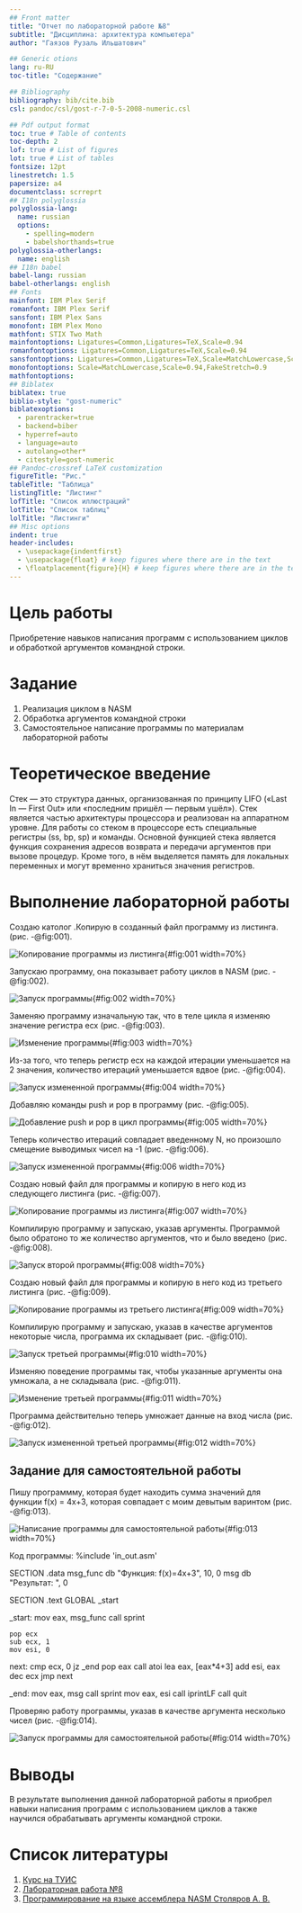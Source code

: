 ```yaml
---
## Front matter
title: "Отчет по лабораторной работе №8"
subtitle: "Дисциплина: архитектура компьютера"
author: "Гаязов Рузаль Ильшатович"

## Generic otions
lang: ru-RU
toc-title: "Содержание"

## Bibliography
bibliography: bib/cite.bib
csl: pandoc/csl/gost-r-7-0-5-2008-numeric.csl

## Pdf output format
toc: true # Table of contents
toc-depth: 2
lof: true # List of figures
lot: true # List of tables
fontsize: 12pt
linestretch: 1.5
papersize: a4
documentclass: scrreprt
## I18n polyglossia
polyglossia-lang:
  name: russian
  options:
	- spelling=modern
	- babelshorthands=true
polyglossia-otherlangs:
  name: english
## I18n babel
babel-lang: russian
babel-otherlangs: english
## Fonts
mainfont: IBM Plex Serif
romanfont: IBM Plex Serif
sansfont: IBM Plex Sans
monofont: IBM Plex Mono
mathfont: STIX Two Math
mainfontoptions: Ligatures=Common,Ligatures=TeX,Scale=0.94
romanfontoptions: Ligatures=Common,Ligatures=TeX,Scale=0.94
sansfontoptions: Ligatures=Common,Ligatures=TeX,Scale=MatchLowercase,Scale=0.94
monofontoptions: Scale=MatchLowercase,Scale=0.94,FakeStretch=0.9
mathfontoptions:
## Biblatex
biblatex: true
biblio-style: "gost-numeric"
biblatexoptions:
  - parentracker=true
  - backend=biber
  - hyperref=auto
  - language=auto
  - autolang=other*
  - citestyle=gost-numeric
## Pandoc-crossref LaTeX customization
figureTitle: "Рис."
tableTitle: "Таблица"
listingTitle: "Листинг"
lofTitle: "Список иллюстраций"
lotTitle: "Список таблиц"
lolTitle: "Листинги"
## Misc options
indent: true
header-includes:
  - \usepackage{indentfirst}
  - \usepackage{float} # keep figures where there are in the text
  - \floatplacement{figure}{H} # keep figures where there are in the text
---
```


# Цель работы

Приобретение навыков написания программ с использованием циклов и обработкой
аргументов командной строки.

# Задание

1. Реализация циклом в NASM
2. Обработка аргументов командной строки
3. Самостоятельное написание программы по материалам лабораторной работы

# Теоретическое введение

Стек — это структура данных, организованная по принципу LIFO («Last In — First Out»
или «последним пришёл — первым ушёл»). Стек является частью архитектуры процессора и
реализован на аппаратном уровне. Для работы со стеком в процессоре есть специальные
регистры (ss, bp, sp) и команды.
Основной функцией стека является функция сохранения адресов возврата и передачи
аргументов при вызове процедур. Кроме того, в нём выделяется память для локальных
переменных и могут временно храниться значения регистров.

# Выполнение лабораторной работы

Создаю католог .Копирую в созданный файл программу из листинга. (рис. -@fig:001).

![Копирование программы из листинга](/home/ruzalgayazov/laba8/photo_5355032711930178924_y.jpg){#fig:001 width=70%}

Запускаю программу, она показывает работу циклов в NASM (рис. -@fig:002).

![Запуск программы](/home/ruzalgayazov/laba8/photo_5355032711930178935_y.jpg){#fig:002 width=70%}

Заменяю программу изначальную так, что в теле цикла я изменяю значение регистра ecx (рис. -@fig:003).

![Изменение программы](/home/ruzalgayazov/laba8/photo_5355032711930178944_y.jpg){#fig:003 width=70%}

Из-за того, что теперь регистр ecx на каждой итерации уменьшается на 2 значения, количество итераций уменьшается вдвое (рис. -@fig:004).

![Запуск измененной программы](/home/ruzalgayazov/laba8/photo_5355032711930178945_y.jpg){#fig:004 width=70%}

Добавляю команды push и pop в программу (рис. -@fig:005).

![Добавление push и pop в цикл программы](/home/ruzalgayazov/laba8/photo_5355032711930178949_y.jpg){#fig:005 width=70%}

Теперь количество итераций совпадает введенному N, но произошло смещение выводимых чисел на -1 (рис. -@fig:006).

![Запуск измененной программы](/home/ruzalgayazov/laba8/photo_5355032711930178950_y.jpg){#fig:006 width=70%}

Создаю новый файл для программы и копирую в него код из следующего листинга (рис. -@fig:007).

![Копирование программы из листинга](/home/ruzalgayazov/laba8/photo_5355032711930178952_y.jpg){#fig:007 width=70%}

Компилирую программу и запускаю, указав аргументы. Программой было обратоно то же количество аргументов, что и было введено (рис. -@fig:008).

![Запуск второй программы](/home/ruzalgayazov/laba8/photo_5355032711930178953_y.jpg){#fig:008 width=70%}

Создаю новый файл для программы и копирую в него код из третьего листинга (рис. -@fig:009).

![Копирование программы из третьего листинга](/home/ruzalgayazov/laba8/photo_5355032711930178957_y.jpg){#fig:009 width=70%}

Компилирую программу и запускаю, указав в качестве аргументов некоторые числа, программа их складывает (рис. -@fig:010).

![Запуск третьей программы](/home/ruzalgayazov/laba8/photo_5355032711930178959_y.jpg){#fig:010 width=70%}

Изменяю поведение программы так, чтобы указанные аргументы она умножала, а не складывала (рис. -@fig:011).

![Изменение третьей программы](/home/ruzalgayazov/laba8/photo_5355032711930178991_y.jpg){#fig:011 width=70%}

Программа действительно теперь умножает данные на вход числа (рис. -@fig:012).

![Запуск измененной третьей программы](/home/ruzalgayazov/laba8/photo_5355032711930178992_y.jpg){#fig:012 width=70%}

## Задание для самостоятельной работы

Пишу программму, которая будет находить сумма значений для функции f(x) = 4x+3,
которая совпадает с моим девытым варинтом (рис. -@fig:013).

![Написание программы для самостоятельной работы](/home/ruzalgayazov/laba8/photo_5355032711930179017_y.jpg){#fig:013 width=70%}

Код программы:
%include 'in_out.asm'

SECTION .data
msg_func db "Функция: f(x)=4x+3", 10, 0
msg db "Результат: ", 0

SECTION .text
GLOBAL _start

_start:
    mov eax, msg_func
    call sprint

    pop ecx
    sub ecx, 1
    mov esi, 0

next:
    cmp ecx, 0
    jz _end
    pop eax
    call atoi
    lea eax, [eax*4+3]
    add esi, eax
    dec ecx
    jmp next

_end:
    mov eax, msg
    call sprint
    mov eax, esi
    call iprintLF
    call quit


Проверяю работу программы, указав в качестве аргумента несколько чисел (рис. -@fig:014).

![Запуск программы для самостоятельной работы](/home/ruzalgayazov/laba8/photo_5355032711930179018_y.jpg){#fig:014 width=70%}

# Выводы

В результате выполнения данной лабораторной работы я приобрел навыки написания программ с использованием циклов а также научился обрабатывать аргументы командной строки.

# Список литературы

1. [Курс на ТУИС](https://esystem.rudn.ru/course/view.php?id=112)
2. [Лабораторная работа №8](https://esystem.rudn.ru/pluginfile.php/2089095/mod_resource/content/0/%D0%9B%D0%B0%D0%B1%D0%BE%D1%80%D0%B0%D1%82%D0%BE%D1%80%D0%BD%D0%B0%D1%8F%20%D1%80%D0%B0%D0%B1%D0%BE%D1%82%D0%B0%20%E2%84%968.%20%D0%9F%D1%80%D0%BE%D0%B3%D1%80%D0%B0%D0%BC%D0%BC%D0%B8%D1%80%D0%BE%D0%B2%D0%B0%D0%BD%D0%B8%D0%B5%20%D1%86%D0%B8%D0%BA%D0%BB%D0%B0.%20%D0%9E%D0%B1%D1%80%D0%B0%D0%B1%D0%BE%D1%82%D0%BA%D0%B0%20%D0%B0%D1%80%D0%B3%D1%83%D0%BC%D0%B5%D0%BD%D1%82%D0%BE%D0%B2%20%D0%BA%D0%BE%D0%BC%D0%B0%D0%BD%D0%B4%D0%BD%D0%BE%D0%B9%20%D1%81%D1%82%D1%80%D0%BE%D0%BA%D0%B8.pdf)
3. [Программирование на языке ассемблера NASM Столяров А. В.](https://esystem.rudn.ru/pluginfile.php/2088953/mod_resource/content/2/%D0%A1%D1%82%D0%BE%D0%BB%D1%8F%D1%80%D0%BE%D0%B2%20%D0%90.%20%D0%92.%20-%20%D0%9F%D1%80%D0%BE%D0%B3%D1%80%D0%B0%D0%BC%D0%BC%D0%B8%D1%80%D0%BE%D0%B2%D0%B0%D0%BD%D0%B8%D0%B5%20%D0%BD%D0%B0%20%D1%8F%D0%B7%D1%8B%D0%BA%D0%B5%20%D0%B0%D1%81%D1%81%D0%B5%D0%BC%D0%B1%D0%BB%D0%B5%D1%80%D0%B0%20NASM%20%D0%B4%D0%BB%D1%8F%20%D0%9E%D0%A1%20Unix.pdf)

